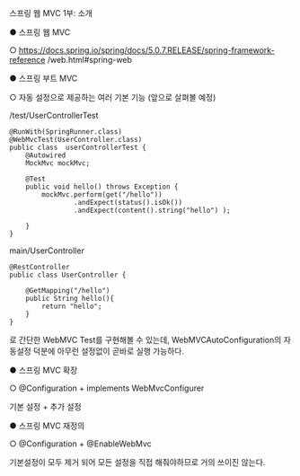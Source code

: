 스프링 웹 MVC 1부: 소개

● 스프링 웹 MVC

○ https://docs.spring.io/spring/docs/5.0.7.RELEASE/spring-framework-reference
/web.html#spring-web

● 스프링 부트 MVC

○ 자동 설정으로 제공하는 여러 기본 기능 (앞으로 살펴볼 예정)

/test/UserControllerTest

```
@RunWith(SpringRunner.class)
@WebMvcTest(UserController.class)
public class  userControllerTest {
    @Autowired
    MockMvc mockMvc;

    @Test
    public void hello() throws Exception {
        mockMvc.perform(get("/hello"))
                .andExpect(status().isOk())
                .andExpect(content().string("hello") );

    }
}
```

main/UserController

```
@RestController
public class UserController {

    @GetMapping("/hello")
    public String hello(){
        return "hello";
    }
}
```
로 간단한 WebMVC Test를 구현해볼 수 있는데, 
WebMVCAutoConfiguration의 자동설정 덕분에 아무런 설정없이 곧바로 실행 가능하다.



● 스프링 MVC 확장

○ @Configuration + implements WebMvcConfigurer

기본 설정 + 추가 설정

● 스프링 MVC 재정의

○ @Configuration + @EnableWebMvc

기본설정이 모두 제거 되어 모든 설정을 직접 해줘야하므로 거의 쓰이진 않는다.
